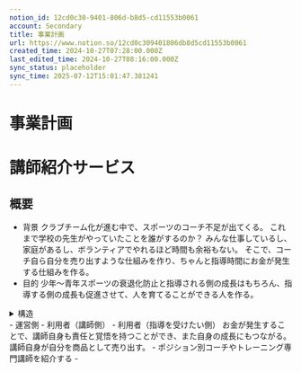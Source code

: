 ```yaml
---
notion_id: 12cd0c30-9401-806d-b8d5-cd11553b0061
account: Secondary
title: 事業計画
url: https://www.notion.so/12cd0c309401806db8d5cd11553b0061
created_time: 2024-10-27T07:28:00.000Z
last_edited_time: 2024-10-27T08:16:00.000Z
sync_status: placeholder
sync_time: 2025-07-12T15:01:47.381241
---
```

# 事業計画

# 講師紹介サービス
## 概要
- 背景
  クラブチーム化が進む中で、スポーツのコーチ不足が出てくる。
  これまで学校の先生がやっていたことを誰がするのか？
  みんな仕事しているし、家庭があるし、ボランティアでやれるほど時間も余裕もない。
  そこで、コーチ自ら自分を売り出すような仕組みを作り、ちゃんと指導時間にお金が発生する仕組みを作る。
- 目的
  少年〜青年スポーツの衰退化防止と指導される側の成長はもちろん、指導する側の成長も促進させて、人を育てることができる人を作る。
<details>
<summary>構造</summary>
</details>
  - 運営側
  - 利用者（講師側）
  - 利用者（指導を受けたい側）
お金が発生することで、講師自身も責任と覚悟を持つことができ、また自身の成長にもつながる。
講師自身が自分を商品として売り出す。
- ポジション別コーチやトレーニング専門講師を紹介する
- 